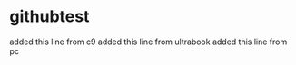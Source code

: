 githubtest
==========
added this line from c9
added this line from ultrabook
added this line from pc
